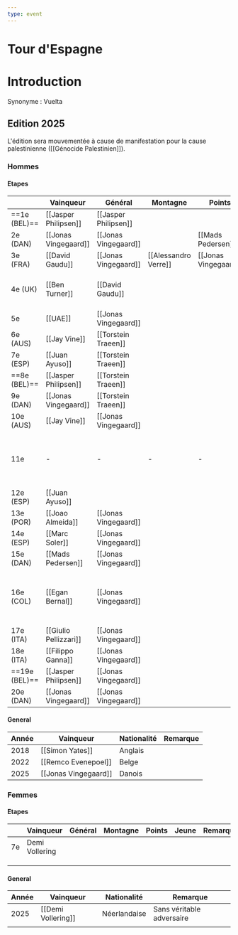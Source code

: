 ```yaml
---
type: event
---
```

# Tour d'Espagne

# Introduction

Synonyme : Vuelta

## Edition 2025

L'édition sera mouvementée à cause de manifestation pour la cause palestinienne ([[Génocide Palestinien]]).
### Hommes
#### Etapes 

|               | Vainqueur             | Général              | Montagne             | Points               | Jeune                 | Remarques                                                                        |
| ------------- | --------------------- | -------------------- | -------------------- | -------------------- | --------------------- | -------------------------------------------------------------------------------- |
| ==1e (BEL)==  | [[Jasper Philipsen]]  | [[Jasper Philipsen]] |                      |                      |                       |                                                                                  |
| 2e (DAN)      | [[Jonas Vingegaard]]  | [[Jonas Vingegaard]] |                      | [[Mads Pedersen]]    |                       | 20e - [[Junior Lecerf]]                                                          |
| 3e (FRA)      | [[David Gaudu]]       | [[Jonas Vingegaard]] | [[Alessandro Verre]] | [[Jonas Vingegaard]] | [[Juan Ayuso]]        |                                                                                  |
| 4e (UK)       | [[Ben Turner]]        | [[David Gaudu]]      |                      |                      |                       | 2e - [[Jasper Philipsen]]<br>3e - [[Edward Planckaert]]                          |
| 5e            | [[UAE]]               | [[Jonas Vingegaard]] |                      |                      |                       |                                                                                  |
| 6e (AUS)      | [[Jay Vine]]          | [[Torstein Traeen]]  |                      |                      |                       |                                                                                  |
| 7e (ESP)      | [[Juan Ayuso]]        | [[Torstein Traeen]]  |                      |                      |                       |                                                                                  |
| ==8e (BEL)==  | [[Jasper Philipsen]]  | [[Torstein Traeen]]  |                      |                      |                       | 4e - [[Arne Marit]]                                                              |
| 9e (DAN)      | [[Jonas Vingegaard]]  | [[Torstein Traeen]]  |                      |                      |                       | 17e - [[Junior Lecerf]]                                                          |
| 10e (AUS)     | [[Jay Vine]]          | [[Jonas Vingegaard]] |                      |                      |                       |                                                                                  |
| 11e           | -                     | -                    | -                    | -                    | -                     | Annulé pour cause de manif pour la [[Génocide Palestinien\|cause palestinienne]] |
| 12e (ESP)     | [[Juan Ayuso]]        |                      |                      |                      |                       | 4e - [[Victor Campenaert]]                                                       |
| 13e (POR)     | [[Joao Almeida]]      | [[Jonas Vingegaard]] |                      |                      |                       |                                                                                  |
| 14e (ESP)     | [[Marc Soler]]        | [[Jonas Vingegaard]] |                      |                      |                       |                                                                                  |
| 15e (DAN)     | [[Mads Pedersen]]     | [[Jonas Vingegaard]] |                      |                      |                       |                                                                                  |
| 16e (COL)     | [[Egan Bernal]]       | [[Jonas Vingegaard]] |                      |                      |                       | Raccourci pour cause de manifestion pour la Palestine ([[Génocide Palestinien]]) |
| 17e (ITA)     | [[Giulio Pellizzari]] | [[Jonas Vingegaard]] |                      |                      | [[Giulio Pellizzari]] |                                                                                  |
| 18e (ITA)     | [[Filippo Ganna]]     | [[Jonas Vingegaard]] |                      |                      |                       |                                                                                  |
| ==19e (BEL)== | [[Jasper Philipsen]]  | [[Jonas Vingegaard]] |                      |                      |                       |                                                                                  |
| 20e (DAN)     | [[Jonas Vingegaard]]  | [[Jonas Vingegaard]] |                      |                      |                       |                                                                                  |
#### General
| Année | Vainqueur            | Nationalité | Remarque |
| ----- | -------------------- | ----------- | -------- |
| 2018  | [[Simon Yates]]      | Anglais     |          |
| 2022  | [[Remco Evenepoel]]  | Belge       |          |
| 2025  | [[Jonas Vingegaard]] | Danois      |          |
### Femmes
#### Etapes 

|     | Vainqueur      | Général | Montagne | Points | Jeune | Remarques |
| --- | -------------- | ------- | -------- | ------ | ----- | --------- |
| 7e  | Demi Vollering |         |          |        |       |           |
|     |                |         |          |        |       |           |
|     |                |         |          |        |       |           |
|     |                |         |          |        |       |           |
#### General
| Année | Vainqueur          | Nationalité  | Remarque                  |
| ----- | ------------------ | ------------ | ------------------------- |
| 2025  | [[Demi Vollering]] | Néerlandaise | Sans véritable adversaire |
|       |                    |              |                           |

